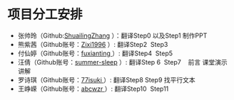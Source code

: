 # 项目分工安排

- 张帅玲（Github:[ShuailingZhang](https://github.com/orgs/Group-3-wq/people/ShuailingZhang) ）：翻译Step0 以及Step1  制作PPT
- 熊紫茜（Github账号：[Zixi1996](https://github.com/orgs/Group-3-wq/people/Zixi1996) ）: 翻译Step2  Step3 
- 付仙婷（Github账号：[fuxianting ](https://github.com/orgs/Group-3-wq/people/fuxianting)）: 翻译Step4  Step5 
- 汪倩（Github账号：[summer-sleep](https://github.com/orgs/Group-3-wq/people/summer-sleep) ）: 翻译Step 6  Step7    前言   课堂演示讲解
- 罗诗琪（Github账号：[77isuki ](https://github.com/orgs/Group-3-wq/people/77isuki) ）: 翻译Step8 Step9  找平行文本
- 王峥嵘（Github账号：[abcwzr ](https://github.com/orgs/Group-3-wq/people/abcwzr)）: 翻译Step10  Step11 